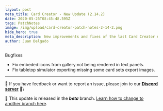 ```yaml
---
layout: post
meta_title: Card Creator - New Update (2.14.2)
date: 2020-05-25T08:45:48.595Z
tags: PatchNotes
image: /img/upload/card-creator-patch-notes-2-14-2.png
hide_hero: true
meta_description: New improvements and fixes of the last Card Creator update!
author: Juan Delgado
---
```



Bugfixes

* Fix embeded icons from gallery not being rendered in text panels.
* Fix tabletop simulator exporting missing some card sets export images.

---

📌 If you have feedback or want to report an issue, please join to our **[Discord server](http://discord.gg/pixelatto)** 💬\

📌 This update is released in the ***beta*** branch. [Learn how to change to another branch here](/blog/beta-and-legacy-versions).